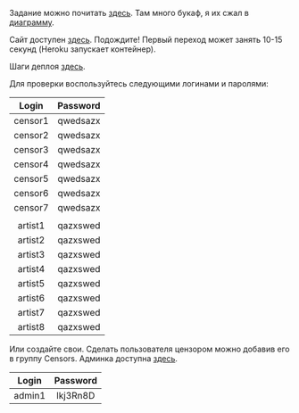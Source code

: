 Задание можно почитать [здесь](task.md). Там много букаф, я их сжал в [диаграмму](TaskDiagram.svg).

Сайт доступен [здесь](https://music-fest-deaf-tracts.herokuapp.com/). Подождите! Первый переход может занять 10-15 секунд (Heroku запускает контейнер).

Шаги деплоя [здесь](deploy.md).

Для проверки воспользуйтесь следующими логинами и паролями:

| Login | Password |
:------:|:--------:|
|censor1|qwedsazx  |
|censor2|qwedsazx  |
|censor3|qwedsazx  |
|censor4|qwedsazx  |
|censor5|qwedsazx  |
|censor6|qwedsazx  |
|censor7|qwedsazx  |
|       |          |
|artist1|qazxswed  |
|artist2|qazxswed  |
|artist3|qazxswed  |
|artist4|qazxswed  |
|artist5|qazxswed  |
|artist6|qazxswed  |
|artist7|qazxswed  |
|artist8|qazxswed  |

Или создайте свои. Сделать пользователя цензором можно добавив его в группу Censors. Админка доступна [здесь](https://music-fest-deaf-tracts.herokuapp.com/admin).

| Login | Password |
:------:|:--------:|
|admin1 |lkj3Rn8D  |
